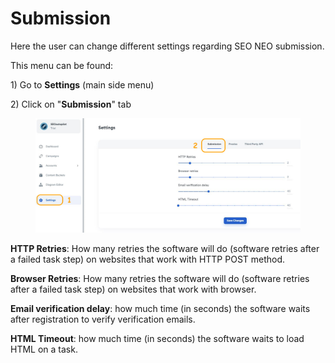 # Submission

Here the user can change different settings regarding SEO NEO submission.

This menu can be found:

1\) Go to **Settings**  (main side menu)

2\) Click on "**Submission**" tab

<figure><img src="../../.gitbook/assets/settings submission.JPG" alt=""><figcaption></figcaption></figure>

**HTTP Retries**: How many retries the software will do (software retries after a failed task step) on websites that work with HTTP POST method.

**Browser Retries**: How many retries the software will do (software retries after a failed task step) on websites that work with browser.

**Email verification delay**: how much time (in seconds) the software waits after registration to verify verification emails.

**HTML Timeout**: how much time (in seconds) the software waits to load HTML on a task.
